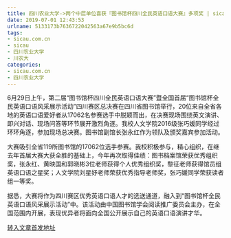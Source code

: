 ```yaml
---
title: 四川农业大学->两个中层单位喜获『图书馆杯四川全民英语口语大赛』多项奖 | sicau.com.cn
date: 2019-07-01 12:43:53
urlname: 5133173b7636722042563a67e9b5bc6d
tags: 
- sicau.com.cn
- sicau
- 四川农业大学
- 川农大
categories:
- sicau.com.cn
- 四川农业大学
---
```



6月29日上午，第二届“图书馆杯四川全民英语口语大赛”暨全国首届“图书馆杯全民英语口语风采展示活动”四川赛区总决赛在四川省图书馆举行，20位来自全省各地的英语口语爱好者从17062名参赛选手中脱颖而出，在决赛现场围绕英文演讲、即兴对话、现场问答等环节展开激烈角逐。我校人文学院2016级张巧媛同学经过环环角逐，参加现场总决赛。图书馆副馆长张永红作为领队及颁奖嘉宾参加活动。

大赛吸引全省119所图书馆的17062位选手参赛。我校积极参与，精心组织，在继去年首届大赛大获全胜的基础上，今年再次取得佳绩：图书档案馆荣获优秀组织奖，张永红、黄映国和郭晓彬3位老师获得个人优秀组织奖，黎征老师获得馆员组英语口语之星奖；人文学院刘星妤老师荣获优秀指导老师奖，张巧媛同学荣获读者组一等奖。

据悉，大赛将作为四川赛区优秀英语口语人才的选送通道，融入到“图书馆杯全民英语口语风采展示活动”中。该活动由中国图书馆学会阅读推广委员会主办，在全国范围内开展，表现优异者将面向全国公开展示自己的英语口语演讲才华。





[转入文章首发地址](https://news.sicau.edu.cn/info/1078/52369.htm)